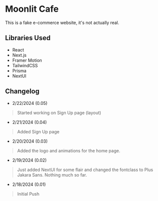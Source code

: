 # Moonlit Cafe

This is a fake e-commerce website, it's not actually real.

## Libraries Used

- React
- Next.js
- Framer Motion
- TailwindCSS
- Prisma
- NextUI

## Changelog

- 2/22/2024 (0.05)

> Started working on Sign Up page (layout)

- 2/21/2024 (0.04)

> Added Sign Up page

- 2/20/2024 (0.03)

> Added the logo and animations for the home page.

- 2/19/2024 (0.02)

> Just added NextUI for some flair and changed the fontclass to Plus Jakara Sans. Nothing much so far.

- 2/18/2024 (0.01)

> Initial Push
